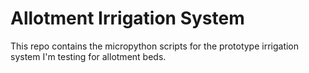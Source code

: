 # Allotment Irrigation System
This repo contains the micropython scripts for the prototype irrigation system I'm testing for allotment beds.